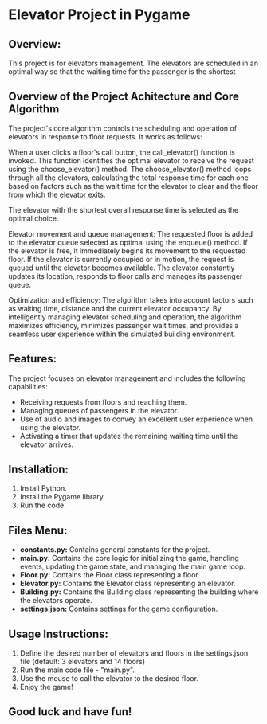 # Elevator Project in Pygame

## Overview:
This project is for elevators management. The elevators are scheduled in an optimal way so that the waiting time for the passenger is the shortest

## Overview of the Project Achitecture and Core Algorithm
The project's core algorithm controls the scheduling and operation of elevators in response to floor requests. It works as follows:

When a user clicks a floor's call button, the call_elevator() function is invoked.
This function identifies the optimal elevator to receive the request using the choose_elevator() method.
The choose_elevator() method loops through all the elevators, calculating the total response time for each one based on factors such as the wait time for the elevator to clear and the floor from which the elevator exits.

The elevator with the shortest overall response time is selected as the optimal choice.

Elevator movement and queue management:
The requested floor is added to the elevator queue selected as optimal using the enqueue() method.
If the elevator is free, it immediately begins its movement to the requested floor.
If the elevator is currently occupied or in motion, the request is queued until the elevator becomes available.
The elevator constantly updates its location, responds to floor calls and manages its passenger queue.

Optimization and efficiency:
The algorithm takes into account factors such as waiting time, distance and the current elevator occupancy.
By intelligently managing elevator scheduling and operation, the algorithm maximizes efficiency, minimizes passenger wait times, and provides a seamless user experience within the simulated building environment.

## Features:
The project focuses on elevator management and includes the following capabilities:

* Receiving requests from floors and reaching them.
* Managing queues of passengers in the elevator.
* Use of audio and images to convey an excellent user experience when using the elevator.
* Activating a timer that updates the remaining waiting time until the elevator arrives.

## Installation:
1. Install Python.
2. Install the Pygame library.
3. Run the code.

## Files Menu:
* **constants.py:** Contains general constants for the project.
* **main.py:** Contains the core logic for initializing the game, handling events, updating the game state, and managing the main game loop.
* **Floor.py:** Contains the Floor class representing a floor.
* **Elevator.py:** Contains the Elevator class representing an elevator.
* **Building.py:** Contains the Building class representing the building where the elevators operate.
* **settings.json:** Contains settings for the game configuration.

## Usage Instructions:
1. Define the desired number of elevators and floors in the settings.json file (default: 3 elevators and 14 floors)
2. Run the main code file - "main.py".
3. Use the mouse to call the elevator to the desired floor.
4. Enjoy the game!

## Good luck and have fun!

